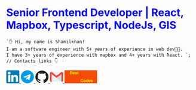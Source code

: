 <h1 style="color:blue;">Senior Frontend Developer | React, Mapbox, Typescript, NodeJs, GIS</h1>

```tsx
`✋ Hi, my name is Shamilkhan! 
I am a software engineer with 5+ years of experience in web dev👨‍💻. 
I have 3+ years of experience with mapbox and 4+ years with React. `;
// Contacts links 👇
```
      
<div>
 <a href="https://www.linkedin.com/in/shamilkhan-akhmetzyanov/">
   <img height="35" src="/linkedin.svg" />
 </a>
 <a href="https://t.me/shamilkhan">
   <img height="35" src="/telegram.svg" />
 </a>
 <a href="https://github.com/shamilkhan">
    <img height="35" src="/github.svg" />
 </a>
 <a href="mailto:shamilkhan1999@gmail.com">
    <img height="35" src="/gmail.svg" />
 </a>
 <a href="https://www.notion.so/Senior-Front-end-Developer-Mapbox-React-expert-e8a13f4077eb4736b3a20e264d6a491d">
   <img height="35" src="/js.gif" />
 </a>
</div>
